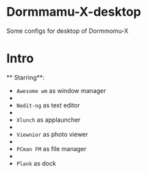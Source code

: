 # Dormmamu-X-desktop
Some configs for desktop of Dormmomu-X

# Intro

** Starring**:

*	`Awesome wm` as window manager
*
*	`Nedit-ng` as text editor
*
*	`Xlunch` as applauncher
*
*	`Viewnior` as photo viewer
*
*	`PCman FM` as file manager
*
*	`Plank` as dock
